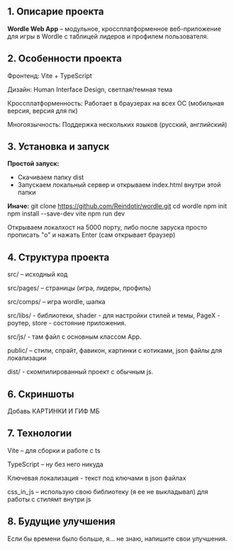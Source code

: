 ## 1. Описарие проекта
**Wordle Web App** – модульное, кроссплатформенное веб-приложение для игры в Wordle с таблицей лидеров и профилем пользователя.

## 2. Особенности проекта

Фронтенд: Vite + TypeScript

Дизайн: Human Interface Design, светлая/темная тема

Кроссплатформенность: Работает в браузерах на всех ОС (мобильная версия, версия для пк)

Многоязычность: Поддержка нескольких языков (русский, английский)


## 3. Установка и запуск

**Простой запуск:**
* Скачиваем папку dist
* Запускаем локальный сервер и открываем index.html внутри этой папки

**Иначе:**
git clone https://github.com/Reindotir/wordle.git
cd wordle
npm init
npm install --save-dev vite
npm run dev

Открываем локалхост на 5000 порту, либо после заруска просто прописать "o" и нажать Enter (сам открывает браузер)

## 4. Структура проекта

src/ – исходный код 

src/pages/ – страницы (игра, лидеры, профиль)

src/comps/ – игра wordle, шапка

src/libs/ - библиотеки, shader - для настройки стилей и темы, PageX - роутер, store - состояние приложения.

src/js/ - там файл с основным классом App.

public/ – стили, спрайт, фавикон, картинки с котиками, json файлы для локализации

dist/ - скомпилированный проект с обычным js.

## 6. Скриншоты

Добавь КАРТИНКИ И ГИФ МБ

## 7. Технологии

Vite – для сборки и работе с ts

TypeScript – ну без него никуда

Ключевая локализация - текст под ключами в json файлах

css_in_js – использую свою библиотеку (я ее не выкладывал) для работы с стилямт внутри js


## 8. Будущие улучшения

Если бы времени было больше, я... не знаю, напишите свои улучшения.


